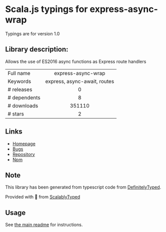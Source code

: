 
# Scala.js typings for express-async-wrap

Typings are for version 1.0

## Library description:
Allows the use of ES2016 async functions as Express route handlers

|                    |                 |
| ------------------ | :-------------: |
| Full name          | express-async-wrap |
| Keywords           | express, async-await, routes |
| # releases         | 0 |
| # dependents       | 8 |
| # downloads        | 351110 |
| # stars            | 2 |

## Links
- [Homepage](https://github.com/Greenfields/express-async-wrap#readme)
- [Bugs](https://github.com/Greenfields/express-async-wrap/issues)
- [Repository](https://github.com/Greenfields/express-async-wrap)
- [Npm](https://www.npmjs.com/package/express-async-wrap)
    


## Note
This library has been generated from typescript code from [DefinitelyTyped](https://definitelytyped.org).

Provided with :purple_heart: from [ScalablyTyped](https://github.com/oyvindberg/ScalablyTyped)

## Usage
See [the main readme](../../readme.md) for instructions.



